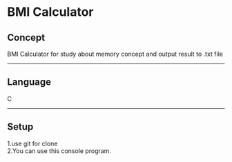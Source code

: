 # BMI Calculator
## Concept

BMI Calculator for study about memory concept and output result to .txt file</br>

------------------------------------------------------------------------------------------

## Language

C

------------------------------------------------------------------------------------------

## Setup

1.use git for clone</br>
2.You can use this console program.
